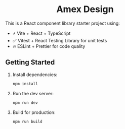 <h1 align="center">Amex Design</h1>

This is a React component library starter project using:

- ⚡️ Vite + React + TypeScript
- ✅ Vitest + React Testing Library for unit tests
- 🔥 ESLint + Prettier for code quality

## Getting Started

1. Install dependencies:

    ```bash
    npm install
    ```

2. Run the dev server:

    ```bash
    npm run dev
    ```

3. Build for production:

    ```bash
    npm run build
    ```
